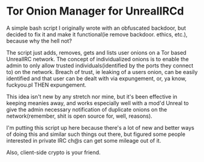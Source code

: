 Tor Onion Manager for UnrealIRCd
=============

A simple bash script I originally wrote with an obfuscated backdoor,
but decided to fix it and make it functional(ie remove backdoor. ethics, etc.), because why 
the hell not?

The script just adds, removes, gets and lists user onions on a Tor
based UnrealIRC network. The concept of individualized onions is to enable 
the admin to only allow trusted individuals(identified by the ports they 
connect to) on the network. Breach of trust, ie leaking of a users onion,
can be easily identified and that user can be dealt with via expungement,
or, ya know, fuckyou.pl THEN expungement.

This idea isn't new by any stretch nor mine, but it's been effective in keeping meanies away, and works
especially well with a mod'd Unreal to give the admin necessary notification 
of duplicate onions on the network(remember, shit is open source for, 
well, reasons).

I'm putting this script up here because there's a lot of new and better ways of doing 
this and similar such things out there, but figured some people interested in private IRC ch@s can 
get some mileage out of it.

Also, client-side crypto is your friend.
